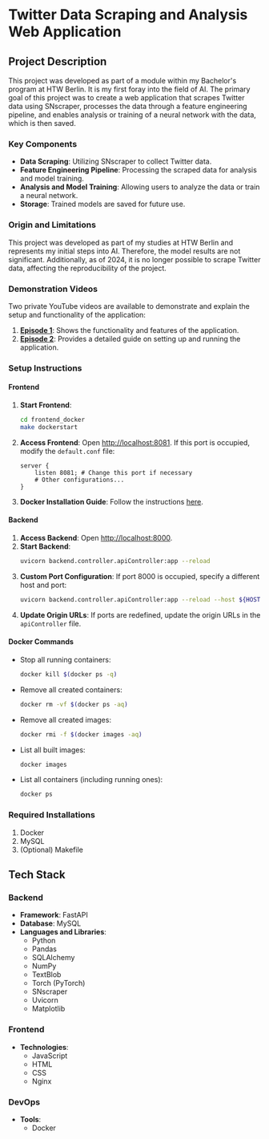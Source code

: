 # Twitter Data Scraping and Analysis Web Application

## Project Description

This project was developed as part of a module within my Bachelor's program at HTW Berlin. It is my first foray into the field of AI. The primary goal of this project was to create a web application that scrapes Twitter data using SNscraper, processes the data through a feature engineering pipeline, and enables analysis or training of a neural network with the data, which is then saved.

### Key Components

- **Data Scraping**: Utilizing SNscraper to collect Twitter data.
- **Feature Engineering Pipeline**: Processing the scraped data for analysis and model training.
- **Analysis and Model Training**: Allowing users to analyze the data or train a neural network.
- **Storage**: Trained models are saved for future use.

### Origin and Limitations

This project was developed as part of my studies at HTW Berlin and represents my initial steps into AI. Therefore, the model results are not significant. Additionally, as of 2024, it is no longer possible to scrape Twitter data, affecting the reproducibility of the project.

### Demonstration Videos

Two private YouTube videos are available to demonstrate and explain the setup and functionality of the application:

1. **[Episode 1](https://youtu.be/8xBfSqPxwR4)**: Shows the functionality and features of the application.
2. **[Episode 2](https://youtu.be/xcwguBuW3Gw)**: Provides a detailed guide on setting up and running the application.

### Setup Instructions

#### Frontend

1. **Start Frontend**: 
    ```bash
    cd frontend_docker
    make dockerstart
    ```
2. **Access Frontend**: Open [http://localhost:8081](http://localhost:8081). If this port is occupied, modify the `default.conf` file:
    ```nginx
    server {
        listen 8081; # Change this port if necessary
        # Other configurations...
    }
    ```
3. **Docker Installation Guide**: Follow the instructions [here](https://docs.docker.com/engine/install/ubuntu/).

#### Backend

1. **Access Backend**: Open [http://localhost:8000](http://localhost:8000).
2. **Start Backend**: 
    ```bash
    uvicorn backend.controller.apiController:app --reload
    ```
3. **Custom Port Configuration**: If port 8000 is occupied, specify a different host and port:
    ```bash
    uvicorn backend.controller.apiController:app --reload --host ${HOST} --port ${PORT}
    ```
4. **Update Origin URLs**: If ports are redefined, update the origin URLs in the `apiController` file.

#### Docker Commands

- Stop all running containers:
    ```bash
    docker kill $(docker ps -q)
    ```
- Remove all created containers:
    ```bash
    docker rm -vf $(docker ps -aq)
    ```
- Remove all created images:
    ```bash
    docker rmi -f $(docker images -aq)
    ```
- List all built images:
    ```bash
    docker images
    ```
- List all containers (including running ones):
    ```bash
    docker ps
    ```

### Required Installations

1. Docker
2. MySQL
3. (Optional) Makefile

## Tech Stack

### Backend

- **Framework**: FastAPI
- **Database**: MySQL
- **Languages and Libraries**: 
    - Python
    - Pandas
    - SQLAlchemy
    - NumPy
    - TextBlob
    - Torch (PyTorch)
    - SNscraper
    - Uvicorn
    - Matplotlib

### Frontend

- **Technologies**:
    - JavaScript
    - HTML
    - CSS
    - Nginx

### DevOps

- **Tools**:
    - Docker